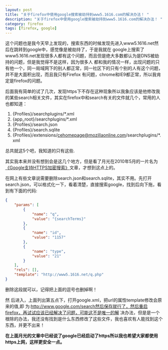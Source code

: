 ```yaml
---
layout: post
title: "关于firefox中使用google搜索被劫持到www5.1616.com的解决办法！ "
description: "关于firefox中使用google搜索被劫持到www5.1616.com的解决办法！ "
category: firefox
tags: [firefox, google]
---
```


这个问题也是我今天早上发现的，搜索东西的时候发现先进入www5.1616.net然后在跳转到google中，感觉像是被劫持了，于是我就在 google上搜索了www5.1616.net发现很多人都有这个问题，而且但是绝大多数都认为是DNS被劫持的问题，但是我觉得不是这样，因为很多人 都和我的情况一样，出现问题的只有他一个，同一局域网下的别人都正常，同一社区下的只有个别的人有这个问题，并不是大面积出现，而且我只有Firefox 有问题，chrome和IE9都正常，所以我肯定是firefox的问题。

后面我有简单的试了几次，发现https下不存在这种现象所以我象应该是他修改我的某些search相关文件，其实在firefox中和search有关的文件就几个，常用的人也都知道：

1. {Profiles}/searchplugins/*.xml
2. {app_root}/searchplugins/*.xml
3. {Profiles}/search.json
4. {Profiles}/search.sqlite
5. {Profiles}/extensions/cehomepage@mozillaonline.com/searchplugins/*.xml

总共就这5个吧，我知道的只有这些.

其实我本来并没有想到会是这几个地方，但是看了月光在2010年5月的一片名为[《Google支持HTTPS加密搜索》](http://www.williamlong.info/archives/2186.html)文章，才想到这点上的。

在网上有些文章说需要删除search.json和search.sqlite，其实不用。先打开search.json，可以格式化一下，看着清楚，直接搜索google，找到后向下拖，看到有下面的代码:

```json
{
    "params": [
        {
            "name": "q",
            "value": "{searchTerms}"
        },
        {
            "name": "id",
            "value": "1157"
        },
        {
            "name": "type",
            "value": "21"
        }
    ],
    "rels": [],
    "template": "http://www5.1616.net/q.php"
}
```

删除这段就可以，记得把上面的逗号也删掉啊！

然 后进入，上面列出第五点下，打开google.xml，把url的属性template修改会原来的值,即 为:http://www.google.com/search然后保存就行了，然后重启firefox，再试试应该已经解决了问题，可能这不是唯一的解 决办法，但是是一个根除的办法，我还没有找到是什么东西修改了这些文件，我也喜欢有人能找到这个东西，并更不出来！

**在上面月光的文章中已经说了google已经启动了https所以我也希望大家都使用https上网，这样更安全一点。**